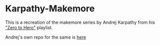 # Karpathy-Makemore

This is a recreation of the makemore series by Andrej Karpathy from his ["Zero to Hero"](https://www.youtube.com/watch?v=VMj-3S1tku0&list=PLAqhIrjkxbuWI23v9cThsA9GvCAUhRvKZ) playlist.

Andrej's own repo for the same is [here](https://github.com/karpathy/nn-zero-to-hero/tree/master)
